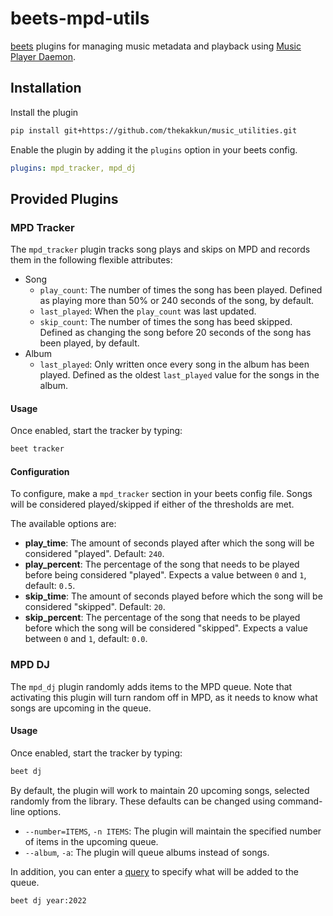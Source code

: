 # beets-mpd-utils

[beets](https://beets.io/) plugins for managing music metadata and playback using [Music Player Daemon](https://www.musicpd.org/).

## Installation

Install the plugin

```bash
pip install git+https://github.com/thekakkun/music_utilities.git
```

Enable the plugin by adding it the `plugins` option in your beets config.

```yaml
plugins: mpd_tracker, mpd_dj
```

## Provided Plugins

### MPD Tracker

The `mpd_tracker` plugin tracks song plays and skips on MPD and records them in the following flexible attributes:

- Song
  - `play_count`: The number of times the song has been played. Defined as playing more than 50% or 240 seconds of the song, by default.
  - `last_played`: When the `play_count` was last updated.
  - `skip_count`: The number of times the song has beed skipped. Defined as changing the song before 20 seconds of the song has been played, by default.
- Album
  - `last_played`: Only written once every song in the album has been played. Defined as the oldest `last_played` value for the songs in the album.

#### Usage

Once enabled, start the tracker by typing:

```bash
beet tracker
```

#### Configuration

To configure, make a `mpd_tracker` section in your beets config file. Songs will be considered played/skipped if either of the thresholds are met.

The available options are:

- **play_time**: The amount of seconds played after which the song will be considered "played". Default: `240`.
- **play_percent**: The percentage of the song that needs to be played before being considered "played". Expects a value between `0` and `1`, default: `0.5`.
- **skip_time**: The amount of seconds played before which the song will be considered "skipped". Default: `20`.
- **skip_percent**: The percentage of the song that needs to be played before which the song will be considered "skipped". Expects a value between `0` and `1`, default: `0.0`.

### MPD DJ

The `mpd_dj` plugin randomly adds items to the MPD queue. Note that activating this plugin will turn random off in MPD, as it needs to know what songs are upcoming in the queue.

#### Usage

Once enabled, start the tracker by typing:

```bash
beet dj
```

By default, the plugin will work to maintain 20 upcoming songs, selected randomly from the library. These defaults can be changed using command-line options.

- `--number=ITEMS`, `-n ITEMS`: The plugin will maintain the specified number of items in the upcoming queue.
- `--album`, `-a`: The plugin will queue albums instead of songs.

In addition, you can enter a [query](https://beets.readthedocs.io/en/stable/reference/query.html) to specify what will be added to the queue.

```bash
beet dj year:2022
```
